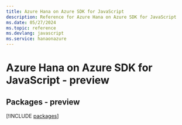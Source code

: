 ```yaml
---
title: Azure Hana on Azure SDK for JavaScript
description: Reference for Azure Hana on Azure SDK for JavaScript
ms.date: 05/27/2024
ms.topic: reference
ms.devlang: javascript
ms.service: hanaonazure
---
```

# Azure Hana on Azure SDK for JavaScript - preview
## Packages - preview
[!INCLUDE [packages](hana-on-azure-index.md)]